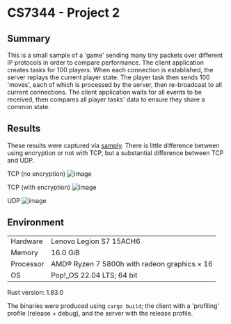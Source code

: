 # CS7344 - Project 2

## Summary

This is a small sample of a 'game' sending many tiny packets over different IP protocols in order to compare performance. The client application creates tasks for 100 players. When each connection is established, the server replays the current player state. The player task then sends 100 'moves', each of which is processed by the server, then re-broadcast to all current connections. The client application waits for all events to be received, then compares all player tasks' data to ensure they share a common state.

## Results

These results were captured via [samply](https://github.com/mstange/samply). There is little difference between using encryption or not with TCP, but a substantial difference between TCP and UDP.

TCP (no encryption)
![image](https://github.com/user-attachments/assets/072de582-6691-45d0-947f-7f7491e2fdb4)

TCP (with encryption)
![image](https://github.com/user-attachments/assets/719f3ca2-15f3-469e-8efd-e2d087e947ee)

UDP
![image](https://github.com/user-attachments/assets/7d2cc040-2ec9-4485-ba0c-ab511d917ac8)

## Environment

|           |                                              |
|-----------|----------------------------------------------|
| Hardware  | Lenovo Legion S7 15ACH6                      |
| Memory    | 16.0 GiB                                     |
| Processor | AMD® Ryzen 7 5800h with radeon graphics × 16 |
| OS        | Pop!_OS 22.04 LTS; 64 bit                    |

Rust version: 1.83.0

The binaries were produced using `cargo build`; the client with a 'profiling' profile (release + debug), and the server with the release profile.
